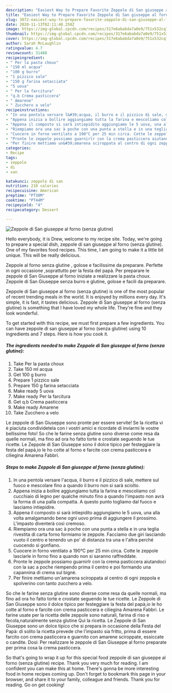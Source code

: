```yaml
---
description: "Easiest Way to Prepare Favorite Zeppole di San giuseppe al forno (senza glutine)"
title: "Easiest Way to Prepare Favorite Zeppole di San giuseppe al forno (senza glutine)"
slug: 3072-easiest-way-to-prepare-favorite-zeppole-di-san-giuseppe-al-forno-senza-glutine
date: 2020-11-13T02:11:48.250Z
image: https://img-global.cpcdn.com/recipes/317e6ababda7a0e9/751x532cq70/zeppole-di-san-giuseppe-al-forno-senza-glutine-recipe-main-photo.jpg
thumbnail: https://img-global.cpcdn.com/recipes/317e6ababda7a0e9/751x532cq70/zeppole-di-san-giuseppe-al-forno-senza-glutine-recipe-main-photo.jpg
cover: https://img-global.cpcdn.com/recipes/317e6ababda7a0e9/751x532cq70/zeppole-di-san-giuseppe-al-forno-senza-glutine-recipe-main-photo.jpg
author: Sarah McLaughlin
ratingvalue: 4.7
reviewcount: 31488
recipeingredient:
- " Per la pasta choux"
- "150 ml acqua"
- "100 g burro"
- "1 pizzico sale"
- "150 g farina setacciata"
- "5 uova"
- " Per la farcitura"
- "q.b Crema pasticcera"
- " Amarene"
- " Zucchero a velo"
recipeinstructions:
- "In una pentola versare l&#39;acqua, il burro e il pizzico di sale, mettere sul fuoco e mescolare fino a quando il burro non si sarà sciolto."
- "Appena inizia a bollire aggiungiamo tutta la farina e mescoliamo col cucchiaio di legno per qualche minuto fino a quando l&#39;impasto non avrà la forma di una palla compatta. A questo punto togliamo dal fuoco e lasciamo intiepidire."
- "Appena il composto si sarà intiepidito aggiungiamo le 5 uova, una alla volta amalgamando bene ogni uovo prima di aggiungere il prossimo. L&#39;impasto diventerà così cremoso."
- "Riempiamo ora una sac à poche con una punta a stella e in una teglia rivestita di carta forno formiamo le zeppole. Facciamo due giri lasciando vuoto il centro e tenendo un po&#39; di distanza tra una e l&#39;altra perché cuocendo si gonfiano."
- "Cuocere in forno ventilato a 190°C per 25 min circa. Cotte le zeppole lasciarle in forno fino a quando non si saranno raffreddate."
- "Pronte le zeppole possiamo guarnirlr con la crema pasticcera aiutandoci con la sac a poche riempendo prima il centro e poi formando una capannina di crema sul bignè."
- "Per finire mettiamo un&#39;amarena sciroppata al centro di ogni zeppola e spolverino con tanto zucchero a velo."
categories:
- Recipe
tags:
- zeppole
- di
- san

katakunci: zeppole di san 
nutrition: 210 calories
recipecuisine: American
preptime: "PT30M"
cooktime: "PT44M"
recipeyield: "4"
recipecategory: Dessert

---
```



![Zeppole di San giuseppe al forno (senza glutine)](https://img-global.cpcdn.com/recipes/317e6ababda7a0e9/751x532cq70/zeppole-di-san-giuseppe-al-forno-senza-glutine-recipe-main-photo.jpg)

Hello everybody, it is Drew, welcome to my recipe site. Today, we're going to prepare a special dish, zeppole di san giuseppe al forno (senza glutine). One of my favorites food recipes. This time, I am going to make it a little bit unique. This will be really delicious.

Zeppole al forno senza glutine , golose e facilissime da preparare. Perfette in ogni occasione ,soprattutto per la festa del papà. Per preparare le zeppole di San Giuseppe al forno iniziate a realizzare la pasta choux. Zeppole di San Giuseppe senza burro e glutine, golose e facili da preparare.

Zeppole di San giuseppe al forno (senza glutine) is one of the most popular of recent trending meals in the world. It is enjoyed by millions every day. It's simple, it is fast, it tastes delicious. Zeppole di San giuseppe al forno (senza glutine) is something that I have loved my whole life. They're fine and they look wonderful.


To get started with this recipe, we must first prepare a few ingredients. You can have zeppole di san giuseppe al forno (senza glutine) using 10 ingredients and 7 steps. Here is how you cook it.

<!--inarticleads1-->

##### The ingredients needed to make Zeppole di San giuseppe al forno (senza glutine):

1. Take  Per la pasta choux
1. Take 150 ml acqua
1. Get 100 g burro
1. Prepare 1 pizzico sale
1. Prepare 150 g farina setacciata
1. Make ready 5 uova
1. Make ready  Per la farcitura
1. Get q.b Crema pasticcera
1. Make ready  Amarene
1. Take  Zucchero a velo


Le zeppole di San Giuseppe sono pronte per essere servite! Se la ricetta vi è piaciuta condividetela con i vostri amici e ricordate di inviarmi le vostre bellissime foto! So che le farine senza glutine sono diverse come resa da quelle normali, ma fino ad ora ho fatto torte e crostate seguendo le tue ricette. Le Zeppole di San Giuseppe sono il dolce tipico per festeggiare la festa del papà,io le ho cotte al forno e farcite con crema pasticcera e ciliegina Amarena Fabbri. 

<!--inarticleads2-->

##### Steps to make Zeppole di San giuseppe al forno (senza glutine):

1. In una pentola versare l&#39;acqua, il burro e il pizzico di sale, mettere sul fuoco e mescolare fino a quando il burro non si sarà sciolto.
1. Appena inizia a bollire aggiungiamo tutta la farina e mescoliamo col cucchiaio di legno per qualche minuto fino a quando l&#39;impasto non avrà la forma di una palla compatta. A questo punto togliamo dal fuoco e lasciamo intiepidire.
1. Appena il composto si sarà intiepidito aggiungiamo le 5 uova, una alla volta amalgamando bene ogni uovo prima di aggiungere il prossimo. L&#39;impasto diventerà così cremoso.
1. Riempiamo ora una sac à poche con una punta a stella e in una teglia rivestita di carta forno formiamo le zeppole. Facciamo due giri lasciando vuoto il centro e tenendo un po&#39; di distanza tra una e l&#39;altra perché cuocendo si gonfiano.
1. Cuocere in forno ventilato a 190°C per 25 min circa. Cotte le zeppole lasciarle in forno fino a quando non si saranno raffreddate.
1. Pronte le zeppole possiamo guarnirlr con la crema pasticcera aiutandoci con la sac a poche riempendo prima il centro e poi formando una capannina di crema sul bignè.
1. Per finire mettiamo un&#39;amarena sciroppata al centro di ogni zeppola e spolverino con tanto zucchero a velo.


So che le farine senza glutine sono diverse come resa da quelle normali, ma fino ad ora ho fatto torte e crostate seguendo le tue ricette. Le Zeppole di San Giuseppe sono il dolce tipico per festeggiare la festa del papà,io le ho cotte al forno e farcite con crema pasticcera e ciliegina Amarena Fabbri. Le farine usate per la ricetta delle zeppole sono naturali, farina di riso e fecola,naturalmente senza glutine Quì la ricetta. Le Zeppole di San Giuseppe sono un dolce tipico che si prepara in occasione della Festa del Papà: di solito la ricetta prevede che l&#39;impasto sia fritto, prima di essere farcito con crema pasticcera e guarnito con amarene sciroppate, essiccate o candite. Dosi: Per realizzare le zeppole di San Giuseppe al forno preparate per prima cosa la crema pasticcera. 

So that's going to wrap it up for this special food zeppole di san giuseppe al forno (senza glutine) recipe. Thank you very much for reading. I am confident you can make this at home. There's gonna be more interesting food in home recipes coming up. Don't forget to bookmark this page in your browser, and share it to your family, colleague and friends. Thank you for reading. Go on get cooking!
